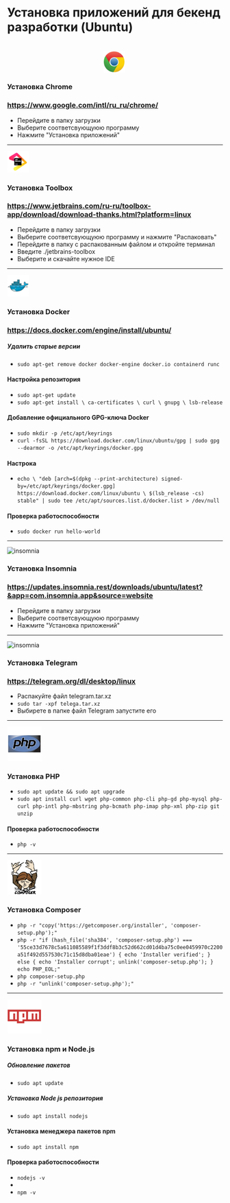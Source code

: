 # Установка приложений для бекенд разработки (Ubuntu)
#

<div style = "display: flex;", "width: 100%;">
 <img style = "margin: 0 auto;" src="https://github.com/devicons/devicon/blob/master/icons/chrome/chrome-original.svg" title="Chrome" alt="Chrome"  width="50" height="50"/>&nbsp;
</div>

### Установка Chrome
### https://www.google.com/intl/ru_ru/chrome/ 
* Перейдите в папку загрузки 
* Выберите соответсвующуюю программу 
* Нажмите "Установка приложений"


---

<div>
 <img src="https://github.com/devicons/devicon/blob/master/icons/jetbrains/jetbrains-original.svg" title="jetbrains" alt="Toolbox"  width="50" height="50"/>&nbsp;
</div>

### Установка Toolbox
### https://www.jetbrains.com/ru-ru/toolbox-app/download/download-thanks.html?platform=linux 
* Перейдите в папку загрузки 
* Выберите соответсвующуюю программу и нажмите "Распаковать"
* Перейдите в папку с распакованным файлом и откройте терминал
* Введите ./jetbrains-toolbox
* Выберите и скачайте нужное IDE


---

<div>
 <img src="https://github.com/devicons/devicon/blob/master/icons/docker/docker-original.svg" title="Docker" alt="Docker"  width="50" height="50"/>&nbsp;
</div>

### Установка Docker
### https://docs.docker.com/engine/install/ubuntu/
##### Удалить старые версии
* `sudo apt-get remove docker docker-engine docker.io containerd runc`

#### Настройка репозитория 
* `sudo apt-get update`
* `sudo apt-get install \
  ca-certificates \
  curl \
  gnupg \
  lsb-release`

#### Добавление официального GPG-ключа Docker
* `sudo mkdir -p /etc/apt/keyrings`
* `curl -fsSL https://download.docker.com/linux/ubuntu/gpg | sudo gpg --dearmor -o /etc/apt/keyrings/docker.gpg`

#### Настрока
* `echo \
  "deb [arch=$(dpkg --print-architecture) signed-by=/etc/apt/keyrings/docker.gpg] https://download.docker.com/linux/ubuntu \
  $(lsb_release -cs) stable" | sudo tee /etc/apt/sources.list.d/docker.list > /dev/null`

#### Проверка работоспособности
* `sudo docker run hello-world`


---

<div>
 <img src="https://insomnia.rest/images/insomnia-logo.svg" title="Insomnia" alt="insomnia"  width="" height="50"/>&nbsp;
</div>

### Установка Insomnia
### https://updates.insomnia.rest/downloads/ubuntu/latest?&app=com.insomnia.app&source=website
* Перейдите в папку загрузки
* Выберите соответсвующуюю программу
* Нажмите "Установка приложений"


---

<div>
 <img src="https://upload.wikimedia.org/wikipedia/commons/thumb/8/83/Telegram_2019_Logo.svg/768px-Telegram_2019_Logo.svg.png?20220331104809" title="Insomnia" alt="insomnia"  width="60" height="60"/>&nbsp;
</div>

### Установка Telegram
### https://telegram.org/dl/desktop/linux
* Распакуйте файл telegram.tar.xz
* `sudo tar -xpf telega.tar.xz`
* Выбирете в папке файл Telegram запустите его


---

<div>
 <img src="https://github.com/devicons/devicon/blob/master/icons/php/php-original.svg" title="PHP" alt="PHP"  width="80" height="80"/>&nbsp;
</div>

### Установка PHP
* `sudo apt update && sudo apt upgrade`
* `sudo apt install curl wget php-common php-cli php-gd php-mysql php-curl php-intl php-mbstring php-bcmath php-imap php-xml php-zip git unzip`
#### Проверка работоспособности
* `php -v`


---

<div>
 <img src="https://github.com/devicons/devicon/blob/master/icons/composer/composer-original.svg" title="Сomposer" alt="composer"  width="80" height="80"/>&nbsp;
</div>

### Установка Composer
* `php -r "copy('https://getcomposer.org/installer', 'composer-setup.php');"`
* `php -r "if (hash_file('sha384', 'composer-setup.php') === '55ce33d7678c5a611085589f1f3ddf8b3c52d662cd01d4ba75c0ee0459970c2200a51f492d557530c71c15d8dba01eae') { echo 'Installer verified'; } else { echo 'Installer corrupt'; unlink('composer-setup.php'); } echo PHP_EOL;"`
* `php composer-setup.php`
* `php -r "unlink('composer-setup.php');"`



---

<div>
 <img src="https://github.com/devicons/devicon/blob/master/icons/npm/npm-original-wordmark.svg" title="npm" alt="npm"  width="80" height="80"/>&nbsp;
</div>

### Установка npm и Node.js
##### Обновление пакетов
* `sudo apt update`
##### Установка  Node js репозитория
* `sudo apt install nodejs`
#### Установка менеджера пакетов npm
* `sudo apt install npm`
#### Проверка работоспособности 
* `nodejs -v`
* 
* `npm -v`
